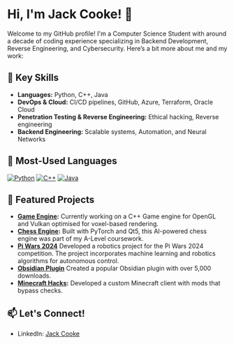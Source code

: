 # Hi, I'm Jack Cooke! 👋

Welcome to my GitHub profile! I'm a Computer Science Student with around a decade of coding experience specializing in Backend Development, Reverse Engineering, and Cybersecurity. Here’s a bit more about me and my work:

## 🔑 Key Skills
- **Languages:** Python, C++, Java
- **DevOps & Cloud:** CI/CD pipelines, GitHub, Azure, Terraform, Oracle Cloud
- **Penetration Testing & Reverse Engineering:** Ethical hacking, Reverse engineering
- **Backend Engineering:** Scalable systems, Automation, and Neural Networks

<!-- Shields from: https://github.com/inttter/md-badges -->
## 🔧 Most-Used Languages
[![Python](https://img.shields.io/badge/Python-3776AB?logo=python&logoColor=fff)](#)
[![C++](https://img.shields.io/badge/C++-%2300599C.svg?logo=c%2B%2B&logoColor=white)](#)
[![Java](https://img.shields.io/badge/Java-%23ED8B00.svg?logo=openjdk&logoColor=white)](#)

## 🌟 Featured Projects
- **[Game Engine](https://github.com/arozx/voxels):** Currently working on a C++ Game engine for OpenGL and Vulkan optimised for voxel-based rendering.
- **[Chess Engine](https://github.com/arozx/a_level_project):** Built with PyTorch and Qt5, this AI-powered chess engine was part of my A-Level coursework.
- **[Pi Wars 2024](https://github.com/felstedrobotics/piwars2024)** Developed a robotics project for the Pi Wars 2024 competition. The project incorporates machine learning and robotics algorithms for autonomous control.
- **[Obsidian Plugin](https://github.com/arozx/obsidian_tokyo-night-storm)** Created a popular Obsidian plugin with over 5,000 downloads.
- **[Minecraft Hacks](https://github.com/arozx/minecraft_hacks):** Developed a custom Minecraft client with mods that bypass checks.

## 📫 Let's Connect!
- LinkedIn: [Jack Cooke](https://linkedin.com/in/jackecooke)
